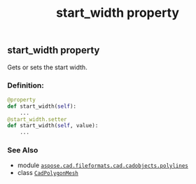 ﻿---
title: start_width property
second_title: Aspose.CAD for Python via .NET API References
description: 
type: docs
weight: 490
url: /python-net/aspose.cad.fileformats.cad.cadobjects.polylines/cadpolygonmesh/start_width/
is_root: false
---

## start_width property


Gets or sets the start width.
### Definition:
```python
@property
def start_width(self):
    ...
@start_width.setter
def start_width(self, value):
    ...
```

### See Also
* module [`aspose.cad.fileformats.cad.cadobjects.polylines`](../../)
* class [`CadPolygonMesh`](/cad/python-net/aspose.cad.fileformats.cad.cadobjects.polylines/cadpolygonmesh)
